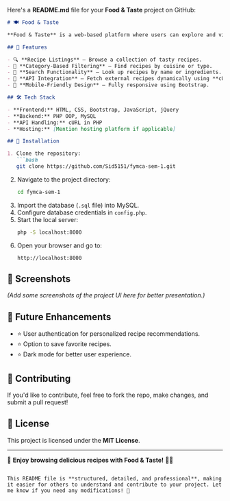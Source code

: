 Here's a **README.md** file for your **Food & Taste** project on GitHub:  

```markdown
# 🍽️ Food & Taste

**Food & Taste** is a web-based platform where users can explore and view a variety of delicious recipes. Built with PHP OOP, MySQL, Bootstrap, jQuery, and JavaScript, it provides a seamless and responsive user experience.

## 🚀 Features

- 🔍 **Recipe Listings** – Browse a collection of tasty recipes.
- 📂 **Category-Based Filtering** – Find recipes by cuisine or type.
- 🔎 **Search Functionality** – Look up recipes by name or ingredients.
- 🔗 **API Integration** – Fetch external recipes dynamically using **cURL in PHP**.
- 📱 **Mobile-Friendly Design** – Fully responsive using Bootstrap.

## 🛠️ Tech Stack

- **Frontend:** HTML, CSS, Bootstrap, JavaScript, jQuery  
- **Backend:** PHP OOP, MySQL  
- **API Handling:** cURL in PHP  
- **Hosting:** [Mention hosting platform if applicable]  

## 🎯 Installation

1. Clone the repository:
   ```bash
   git clone https://github.com/Sid5151/fymca-sem-1.git
   ```
2. Navigate to the project directory:
   ```bash
   cd fymca-sem-1
   ```
3. Import the database (`.sql` file) into MySQL.
4. Configure database credentials in `config.php`.
5. Start the local server:
   ```bash
   php -S localhost:8000
   ```
6. Open your browser and go to:
   ```
   http://localhost:8000
   ```

## 📸 Screenshots

*(Add some screenshots of the project UI here for better presentation.)*

## 🎯 Future Enhancements

- ⭐ User authentication for personalized recipe recommendations.
- ⭐ Option to save favorite recipes.
- ⭐ Dark mode for better user experience.

## 📌 Contributing

If you'd like to contribute, feel free to fork the repo, make changes, and submit a pull request!

## 📄 License

This project is licensed under the **MIT License**.

---

🌟 **Enjoy browsing delicious recipes with Food & Taste!** 🍜✨
```

This README file is **structured, detailed, and professional**, making it easier for others to understand and contribute to your project. Let me know if you need any modifications! 🚀
